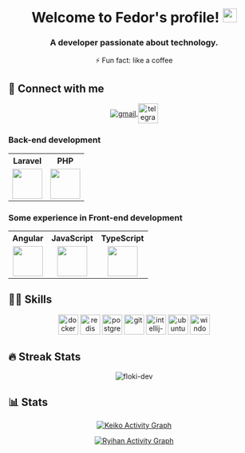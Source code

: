 <h1 align="center">
  Welcome to Fedor's profile!
  <img src="https://media.giphy.com/media/hvRJCLFzcasrR4ia7z/giphy.gif" width="28">
</h1>

<h3 align="center">A developer passionate about technology.</h3>

<p align="center"> ⚡ Fun fact: like a coffee </p>

[comment]: <> (<p align="center">)

[comment]: <> (  <a href="https://github-readme-stats.vercel.app/api/top-langs/?username=floki-dev&count_private=true&theme=radical&langs_count=6&layout=compact"><img alt="Ryihan Activity Graph" src="https://github-readme-stats.vercel.app/api/top-langs/?username=floki-dev&count_private=true&theme=radical&langs_count=6&layout=compact" /></a>)

[comment]: <> (</p>)
<h2>🔌 Connect with me </h2>

<p align="center">
  <a href="mailto:fedorvladimirov7@gmail.com">
    <img align="center" src="https://img.icons8.com/fluent/48/000000/gmail.png" alt="gmail" />
  </a>
  <a href="https://t.me/floki_dev">
    <img align="center" src="https://img.icons8.com/color/48/000000/telegram-app--v1.png" alt="telegram" width="40"/>
  </a>
</p>

### Back-end development

<table>
  <tr>
    <th align="center">Laravel</th>
    <th align="center">PHP</th>
  </tr>
  <tr>
    <td align="center">
      <img src="https://img.icons8.com/fluent/48/000000/laravel.png" height="60">
    </td>
    <td align="center">
      <img src="https://img.icons8.com/fluent/48/000000/php.png"  height="60"/>
    </td>
  </tr>
</table>

### Some experience in Front-end development

<table>
  <tr>
    <th align="center">Angular</th>
    <th align="center">JavaScript</th>
    <th align="center">TypeScript</th>
  </tr>
  <tr>
    <td align="center">
      <img src="https://img.icons8.com/color/48/000000/angularjs.png" height="60">
    </td>
    <td align="center">
      <img src="https://img.icons8.com/color/48/000000/javascript.png" height="60">
    </td>
    <td align="center">
      <img src="https://img.icons8.com/color/48/000000/typescript.png" height="60">
    </td>
  </tr>
</table>

<h2>👩‍💻 Skills</h2>

<p align="center">
  <a href="https://www.docker.com/"><img src="https://img.icons8.com/dusk/64/000000/docker.png" alt="docker" width="40" height="40"/></a>
  <a href="https://www.redis.io"><img src="https://img.icons8.com/color/48/000000/redis.png" alt="redis" width="40" height="40"/></a>
  <a href="https://www.postgresql.org"><img src="https://img.icons8.com/color/48/000000/postgreesql.png" alt="postgresql" width="40" height="40"/></a>
  <a href="https://git-scm.com/"><img src="https://img.icons8.com/color/48/000000/git.png" alt="git" width="40" height="40"/></a>
  <a href="https://www.jetbrains.com/idea/"><img src="https://img.icons8.com/color/48/000000/intellij-idea.png" alt="intellij-idea" width="40" height="40"/></a>
  <a href="https://ubuntu.com/"><img src="https://img.icons8.com/color/48/000000/ubuntu--v1.png" alt="ubuntu" width="40" height="40"/></a>
  <a href="https://www.microsoft.com/pt-br/windows/"><img src="https://img.icons8.com/color/48/000000/microsoft.png" alt="windows" width="40" height="40"/></a>
</p>

<h2>🔥 Streak Stats</h2>

<p align="center">
  <img src="http://github-readme-streak-stats.herokuapp.com?user=floki-dev&theme=dracula" alt="floki-dev" />
</p>

<h2>📊 Stats</h2>

<p align="center">
  <a href="https://github.com/ashutosh00710/github-readme-activity-graph"><img alt="Keiko Activity Graph" src="https://activity-graph.herokuapp.com/graph?username=floki-dev&bg_color=1F222E&color=F8D866&line=F85D7F&point=FFFFFF&hide_border=true" /></a>
</p>


<p align="center">
  <a href="https://github-readme-stats.vercel.app/api?username=floki-dev&count_private=true&show_icons=true&theme=radical"><img alt="Ryihan Activity Graph" src="https://github-readme-stats.vercel.app/api?username=floki-dev&count_private=true&show_icons=true&theme=radical"/></a>
</p>
